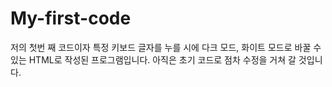 # My-first-code
저의 첫번 째 코드이자 특정 키보드 글자를 누를 시에 다크 모드, 화이트 모드로 바꿀 수 있는 HTML로 작성된 프로그램입니다.
아직은 초기 코드로 점차 수정을 거쳐 갈 것입니다.
